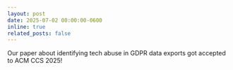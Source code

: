 ```yaml
---
layout: post
date: 2025-07-02 00:00:00-0600
inline: true
related_posts: false
---
```


Our paper about identifying tech abuse in GDPR data exports got accepted to ACM CCS 2025!
